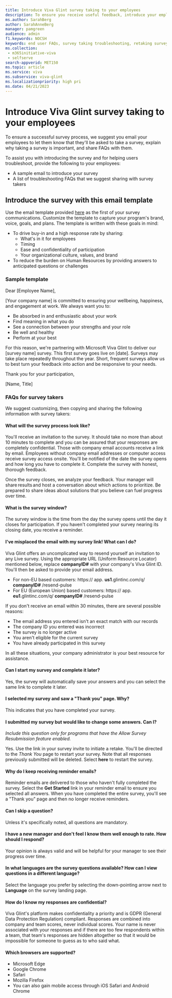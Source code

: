 ```yaml
---
title: Introduce Viva Glint survey taking to your employees
description: To ensure you receive useful feedback, introduce your employees to the survey process and share troubleshooting solutions with them. 
ms.author: SarahBerg
author: SarahAnneBerg
manager: pamgreen
audience: admin
f1.keywords: NOCSH
keywords: end user FAQs, survey taking troubleshooting, retaking surveys, new survey invite, resend survey invite 
ms.collection: 
 - m365initiative-viva
 - selfserve
search-appverid: MET150
ms.topic: article
ms.service: viva
ms.subservice: viva-glint
ms.localizationpriority: high pri
ms.date: 04/21/2023
---
```


# Introduce Viva Glint survey taking to your employees

To ensure a successful survey process, we suggest you email your employees to let them know that they'll be asked to take a survey, explain why taking a survey is important, and share FAQs with them.

To assist you with introducing the survey and for helping users troubleshoot, provide the following to your employees:

- A sample email to introduce your survey
- A list of troubleshooting FAQs that we suggest sharing with survey takers

## Introduce the survey with this email template

Use the email template provided [here](#sample-template) as the first of your survey communications. Customize the template to capture your program's brand, voice, goals, and plans.  The template is written with these goals in mind:

- To drive buy-in and a high response rate by sharing:
  - What's in it for employees
  - Timing
  - Ease and confidentiality of participation
  - Your organizational culture, values, and brand
- To reduce the burden on Human Resources by providing answers to anticipated questions or challenges

### Sample template

Dear [Employee Name],

[Your company name] is committed to ensuring your wellbeing, happiness, and engagement at work. We always want you to:

- Be absorbed in and enthusiastic about your work
- Find meaning in what you do
- See a connection between your strengths and your role
- Be well and healthy
- Perform at your best

For this reason, we're partnering with Microsoft Viva Glint to deliver our [survey name] survey. This first survey goes live on [date].  Surveys may take place repeatedly throughout the year.  Short, frequent surveys allow us to best turn your feedback into action and be responsive to your needs.

Thank you for your participation,

[Name, Title]

### FAQs for survey takers

We suggest customizing, then copying and sharing the following information with survey takers:

#### What will the survey process look like?

You'll receive an invitation to the survey.  It should take no more than about 10 minutes to complete and you can be assured that your responses are completely confidential. Those with company email accounts receive a link by email. Employees without company email addresses or computer access receive survey access onsite. You'll be notified of the date the survey opens and how long you have to complete it. Complete the survey with honest, thorough feedback.

Once the survey closes, we analyze your feedback. Your manager will share results and host a conversation about which actions to prioritize. Be prepared to share ideas about solutions that you believe can fuel progress over time.

#### What is the survey window?

The survey window is the time from the day the survey opens until the day it closes for participation. If you haven't completed your survey nearing its closing date, you receive a reminder.

#### I've misplaced the email with my survey link! What can I do?

Viva Glint offers an uncomplicated way to resend yourself an invitation to any Live survey. Using the appropriate URL (Uniform Resource Locator) mentioned below, replace **companyID#** with your company's Viva Glint ID. You'll then be asked to provide your email address.

- For non-EU based customers: https:// app. **us1**.glintinc.com/q/ **companyID#** /resend-pulse
- For EU (European Union) based customers: https:// app. **eu1**.glintinc.com/q/ **companyID#** /resend-pulse

If you don't receive an email within 30 minutes, there are several possible reasons:

- The email address you entered isn't an exact match with our records
- The company ID you entered was incorrect
- The survey is no longer active
- You aren't eligible for the current survey
- You have already participated in this survey

In all these situations, your company administrator is your best resource for assistance.

#### Can I start my survey and complete it later?

Yes, the survey will automatically save your answers and you can select the same link to complete it later.

#### I selected my survey and saw a "Thank you" page. Why?

This indicates that you have completed your survey.

#### I submitted my survey but would like to change some answers. Can I?

*Include this question only for programs that have the Allow Survey Resubmission feature enabled.*

Yes. Use the link in your survey invite to initiate a retake. You'll be directed to the *Thank You* page to restart your survey. Note that all responses previously submitted will be deleted. Select **here** to restart the survey.

#### Why do I keep receiving reminder emails?

Reminder emails are delivered to those who haven't fully completed the survey. Select the **Get Started** link in your reminder email to ensure you selected all answers. When you have completed the entire survey, you'll see a "Thank you" page and then no longer receive reminders.

#### Can I skip a question?

Unless it's specifically noted, all questions are mandatory.

#### I have a new manager and don't feel I know them well enough to rate. How should I respond?

Your opinion is always valid and will be helpful for your manager to see their progress over time.

#### In what languages are the survey questions available? How can I view questions in a different language?

Select the language you prefer by selecting the down-pointing arrow next to **Language** on the survey landing page.

#### How do I know my responses are confidential?

Viva Glint's platform makes confidentiality a priority and is GDPR (General Data Protection Regulation) compliant. Responses are combined into company and team scores, never individual scores. Your name is never associated with your responses and if there are too few respondents within a team, that team's responses are hidden altogether so that it would be impossible for someone to guess as to who said what.

#### Which browsers are supported?

- Microsoft Edge
- Google Chrome
- Safari
- Mozilla Firefox
- You can also gain mobile access through iOS Safari and Android Chrome